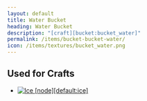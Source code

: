 ```yaml
---
layout: default
title: Water Bucket
heading: Water Bucket
description: "[craft][bucket:bucket_water]"
permalink: /items/bucket-bucket-water/
icon: /items/textures/bucket_water.png
---
```



## Used for Crafts

<ul class="list-items clearfix">
    <li><a href="{{site.baseurl}}/items/default-ice/"><img src="{{site.baseurl}}/assets/img/items/itemcubes/default_ice.png" data-toggle="tooltip" title="Ice [node][default:ice]"></a></li>
</ul>
